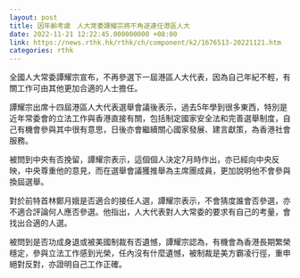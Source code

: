 ```yaml
---
layout: post
title: 因年齡考慮　人大常委譚耀宗將不角逐連任港區人大
date: 2022-11-21 12:22:45.000000000 +08:00
link: https://news.rthk.hk/rthk/ch/component/k2/1676513-20221121.htm
categories: rthk
---
```


全國人大常委譚耀宗宣布，不再參選下一屆港區人大代表，因為自己年紀不輕，有關工作可由其他更加合適的人士擔任。

譚耀宗出席十四屆港區人大代表選舉會議後表示，過去5年學到很多東西，特別是近年常委會的立法工作與香港直接有關，包括制定國家安全法和完善選舉制度，自己有機會參與其中很有意思，日後亦會繼續關心國家發展、建言獻策，為香港社會服務。

被問到中央有否挽留，譚耀宗表示，這個個人決定7月時作出，亦已經向中央反映，中央尊重他的意見，而在選舉會議獲推舉為主席團成員，更加說明他不會參與換屆選舉。

對於前特首林鄭月娥是否適合的接任人選，譚耀宗表示，不會猜度誰會否參選，亦不適合評論何人應否參選。他指出，人大代表對人大常委的要求有自己的考量，會找出合適的人選。

被問到是否功成身退或被美國制裁有否遺憾，譚耀宗認為，有機會為香港長期繁榮穩定，參與立法工作感到光榮，任內沒有什麼遺憾，被制裁是美方霸凌行徑，重申絕對反對，亦證明自己工作正確。
